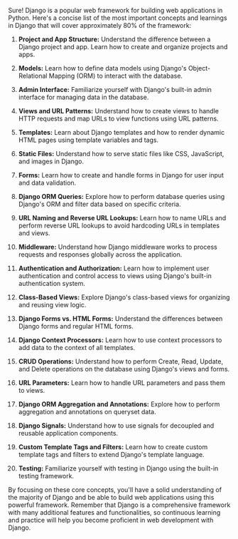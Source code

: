 Sure! Django is a popular web framework for building web applications in Python. Here's a concise list of the most important concepts and learnings in Django that will cover approximately 80% of the framework:

1. **Project and App Structure:** Understand the difference between a Django project and app. Learn how to create and organize projects and apps.

2. **Models:** Learn how to define data models using Django's Object-Relational Mapping (ORM) to interact with the database.

3. **Admin Interface:** Familiarize yourself with Django's built-in admin interface for managing data in the database.

4. **Views and URL Patterns:** Understand how to create views to handle HTTP requests and map URLs to view functions using URL patterns.

5. **Templates:** Learn about Django templates and how to render dynamic HTML pages using template variables and tags.

6. **Static Files:** Understand how to serve static files like CSS, JavaScript, and images in Django.

7. **Forms:** Learn how to create and handle forms in Django for user input and data validation.

8. **Django ORM Queries:** Explore how to perform database queries using Django's ORM and filter data based on specific criteria.

9. **URL Naming and Reverse URL Lookups:** Learn how to name URLs and perform reverse URL lookups to avoid hardcoding URLs in templates and views.

10. **Middleware:** Understand how Django middleware works to process requests and responses globally across the application.

11. **Authentication and Authorization:** Learn how to implement user authentication and control access to views using Django's built-in authentication system.

12. **Class-Based Views:** Explore Django's class-based views for organizing and reusing view logic.

13. **Django Forms vs. HTML Forms:** Understand the differences between Django forms and regular HTML forms.

14. **Django Context Processors:** Learn how to use context processors to add data to the context of all templates.

15. **CRUD Operations:** Understand how to perform Create, Read, Update, and Delete operations on the database using Django's views and forms.

16. **URL Parameters:** Learn how to handle URL parameters and pass them to views.

17. **Django ORM Aggregation and Annotations:** Explore how to perform aggregation and annotations on queryset data.

18. **Django Signals:** Understand how to use signals for decoupled and reusable application components.

19. **Custom Template Tags and Filters:** Learn how to create custom template tags and filters to extend Django's template language.

20. **Testing:** Familiarize yourself with testing in Django using the built-in testing framework.

By focusing on these core concepts, you'll have a solid understanding of the majority of Django and be able to build web applications using this powerful framework. Remember that Django is a comprehensive framework with many additional features and functionalities, so continuous learning and practice will help you become proficient in web development with Django.